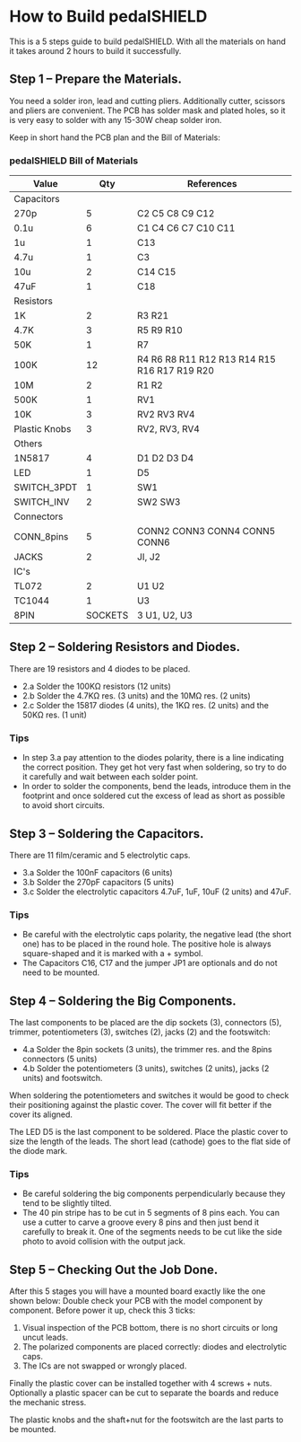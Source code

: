 # How to Build pedalSHIELD
This is a 5 steps guide to build pedalSHIELD. With all the materials on hand it takes around 2 hours to
build it successfully.

## Step 1 – Prepare the Materials.

You need a solder iron, lead and cutting pliers. Additionally cutter, scissors and pliers are convenient.
The PCB has solder mask and plated holes, so it is very easy to solder with any 15-30W cheap solder iron.

Keep in short hand the PCB plan and the Bill of Materials:

### pedalSHIELD Bill of Materials

|Value |Qty |References|
|------|----|----------|
|Capacitors|||
|270p |5 |C2 C5 C8 C9 C12|
|0.1u |6 |C1 C4 C6 C7 C10 C11|
|1u |1 |C13|
|4.7u |1 |C3|
|10u |2 |C14 C15|
|47uF |1 |C18|
|Resistors|||
|1K |2 |R3 R21|
|4.7K |3 |R5 R9 R10|
|50K |1 |R7|
|100K |12 |R4 R6 R8 R11 R12 R13 R14 R15 R16 R17 R19 R20|
|10M |2 |R1 R2|
|500K |1 |RV1|
|10K |3 |RV2 RV3 RV4|
|Plastic Knobs |3 |RV2, RV3, RV4|
|Others|||
|1N5817 |4 |D1 D2 D3 D4|
|LED |1 |D5|
|SWITCH_3PDT |1 |SW1|
|SWITCH_INV |2 |SW2 SW3|
|Connectors|||
|CONN_8pins |5 |CONN2 CONN3 CONN4 CONN5 CONN6|
|JACKS |2 |JI, J2|
|IC's|||
|TL072 |2 |U1 U2|
|TC1044 |1 |U3|
|8PIN |SOCKETS |3 U1, U2, U3|

## Step 2 – Soldering Resistors and Diodes.

There are 19 resistors and 4 diodes to be placed.

* 2.a Solder the 100KΩ resistors (12 units)
* 2.b Solder the 4.7KΩ res. (3 units) and the 10MΩ res. (2 units)
* 2.c Solder the 15817 diodes (4 units), the 1KΩ res. (2 units) and the 50KΩ res. (1 unit)

### Tips

* In step 3.a pay attention to the diodes polarity, there is a line indicating the correct position. They
get hot very fast when soldering, so try to do it carefully and wait between each solder point.
* In order to solder the components, bend the leads, introduce them in the footprint and once soldered cut the excess of lead as short as possible to avoid short circuits.

## Step 3 – Soldering the Capacitors.

There are 11 film/ceramic and 5 electrolytic caps.

* 3.a Solder the 100nF capacitors (6 units)
* 3.b Solder the 270pF capacitors (5 units)
* 3.c Solder the electrolytic capacitors 4.7uF, 1uF, 10uF (2 units) and 47uF.

### Tips

* Be careful with the electrolytic caps polarity, the negative lead (the short one) has to be placed in the
round hole. The positive hole is always square-shaped and it is marked with a + symbol.
* The Capacitors C16, C17 and the jumper JP1 are optionals and do not need to be mounted.

## Step 4 – Soldering the Big Components.

The last components to be placed are the dip sockets (3), connectors (5), trimmer, potentiometers (3),
switches (2), jacks (2) and the footswitch:

* 4.a Solder the 8pin sockets (3 units), the trimmer res. and the 8pins connectors (5 units)
* 4.b Solder the potentiometers (3 units), switches (2 units), jacks (2 units) and footswitch.

When soldering the potentiometers and switches it would be good to check their positioning against the
plastic cover. The cover will fit better if the cover its aligned.

The LED D5 is the last component to be soldered. Place the plastic cover to size the length of the leads.
The short lead (cathode) goes to the flat side of the diode mark.

### Tips
* Be careful soldering the big components perpendicularly because they tend to be slightly tilted.
* The 40 pin stripe has to be cut in 5 segments of 8 pins each. You can use a cutter to carve a groove every 8 pins and then just bend it carefully to break it. One of the segments needs to be cut like the side photo to avoid collision with the output jack.

## Step 5 – Checking Out the Job Done.
After this 5 stages you will have a mounted board exactly like the one shown below:
Double check your PCB with the model component by component.
Before power it up, check this 3 ticks:

1. Visual inspection of the PCB bottom, there is no short circuits or long uncut leads.
2. The polarized components are placed correctly: diodes and electrolytic caps.
3. The ICs are not swapped or wrongly placed.

Finally the plastic cover can be installed together with
4 screws + nuts. Optionally a plastic spacer can be cut
to separate the boards and reduce the mechanic
stress.

The plastic knobs and the shaft+nut for the footswitch are the last parts to be mounted.
